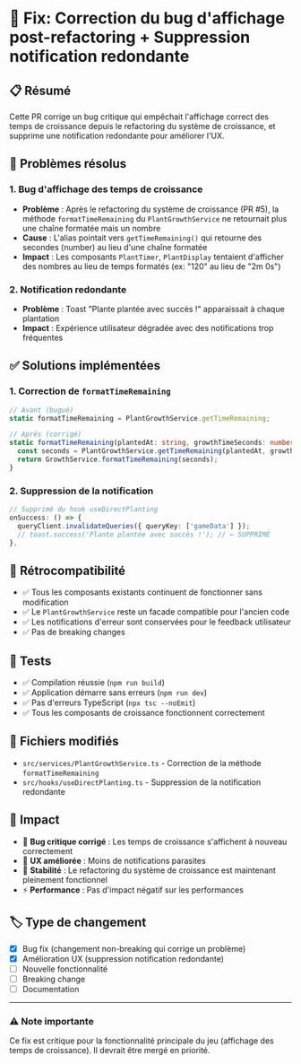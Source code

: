 # 🐛 Fix: Correction du bug d'affichage post-refactoring + Suppression notification redondante

## 📋 Résumé

Cette PR corrige un bug critique qui empêchait l'affichage correct des temps de croissance depuis le refactoring du système de croissance, et supprime une notification redondante pour améliorer l'UX.

## 🐛 Problèmes résolus

### 1. Bug d'affichage des temps de croissance
- **Problème** : Après le refactoring du système de croissance (PR #5), la méthode `formatTimeRemaining` du `PlantGrowthService` ne retournait plus une chaîne formatée mais un nombre
- **Cause** : L'alias pointait vers `getTimeRemaining()` qui retourne des secondes (number) au lieu d'une chaîne formatée
- **Impact** : Les composants `PlantTimer`, `PlantDisplay` tentaient d'afficher des nombres au lieu de temps formatés (ex: "120" au lieu de "2m 0s")

### 2. Notification redondante
- **Problème** : Toast "Plante plantée avec succès !" apparaissait à chaque plantation
- **Impact** : Expérience utilisateur dégradée avec des notifications trop fréquentes

## ✅ Solutions implémentées

### 1. Correction de `formatTimeRemaining`
```typescript
// Avant (bugué)
static formatTimeRemaining = PlantGrowthService.getTimeRemaining;

// Après (corrigé)
static formatTimeRemaining(plantedAt: string, growthTimeSeconds: number, boosts?: { getBoostMultiplier: (type: string) => number }): string {
  const seconds = PlantGrowthService.getTimeRemaining(plantedAt, growthTimeSeconds, boosts);
  return GrowthService.formatTimeRemaining(seconds);
}
```

### 2. Suppression de la notification
```typescript
// Supprimé du hook useDirectPlanting
onSuccess: () => {
  queryClient.invalidateQueries({ queryKey: ['gameData'] });
  // toast.success('Plante plantée avec succès !'); // ← SUPPRIMÉ
},
```

## 🔄 Rétrocompatibilité

- ✅ Tous les composants existants continuent de fonctionner sans modification
- ✅ Le `PlantGrowthService` reste un facade compatible pour l'ancien code
- ✅ Les notifications d'erreur sont conservées pour le feedback utilisateur
- ✅ Pas de breaking changes

## 🧪 Tests

- ✅ Compilation réussie (`npm run build`)
- ✅ Application démarre sans erreurs (`npm run dev`)
- ✅ Pas d'erreurs TypeScript (`npx tsc --noEmit`)
- ✅ Tous les composants de croissance fonctionnent correctement

## 📁 Fichiers modifiés

- `src/services/PlantGrowthService.ts` - Correction de la méthode `formatTimeRemaining`
- `src/hooks/useDirectPlanting.ts` - Suppression de la notification redondante

## 🚀 Impact

- 🐛 **Bug critique corrigé** : Les temps de croissance s'affichent à nouveau correctement
- 🎯 **UX améliorée** : Moins de notifications parasites
- 🔧 **Stabilité** : Le refactoring du système de croissance est maintenant pleinement fonctionnel
- ⚡ **Performance** : Pas d'impact négatif sur les performances

## 🏷️ Type de changement

- [x] Bug fix (changement non-breaking qui corrige un problème)
- [x] Amélioration UX (suppression notification redondante)
- [ ] Nouvelle fonctionnalité
- [ ] Breaking change
- [ ] Documentation

---

### ⚠️ Note importante
Ce fix est critique pour la fonctionnalité principale du jeu (affichage des temps de croissance). Il devrait être mergé en priorité.